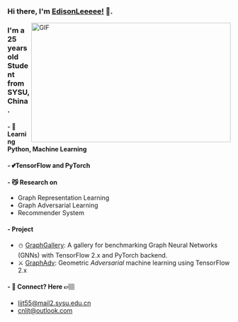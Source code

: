 ### Hi there, I'm [EdisonLeeeee!](https://github.com/EdisonLeeeee) 👋. 

<img align="right" height="270px" width="450px" alt="GIF" src="https://media.giphy.com/media/paVD7uL8uz6us/giphy.gif" />

### I'm a 25 years old Student from SYSU, China.

#### - 🥀 Learning Python, Machine Learning
#### - 💕TensorFlow and PyTorch
#### - 😼 Research on

+ Graph Representation Learning
+ Graph Adversarial Learning
+ Recommender System

#### - Project
+ ⛄ [GraphGallery](https://github.com/EdisonLeeeee/GraphGallery): A gallery for benchmarking Graph Neural Networks (GNNs) with TensorFlow 2.x and PyTorch backend.
+ ⚔ [GraphAdv](https://github.com/EdisonLeeeee/GraphAdv): Geometric *Adversarial* machine learning using TensorFlow 2.x

#### - 💬 Connect? Here 👉🏼
+ lijt55@mail2.sysu.edu.cn
+ cnljt@outlook.com
